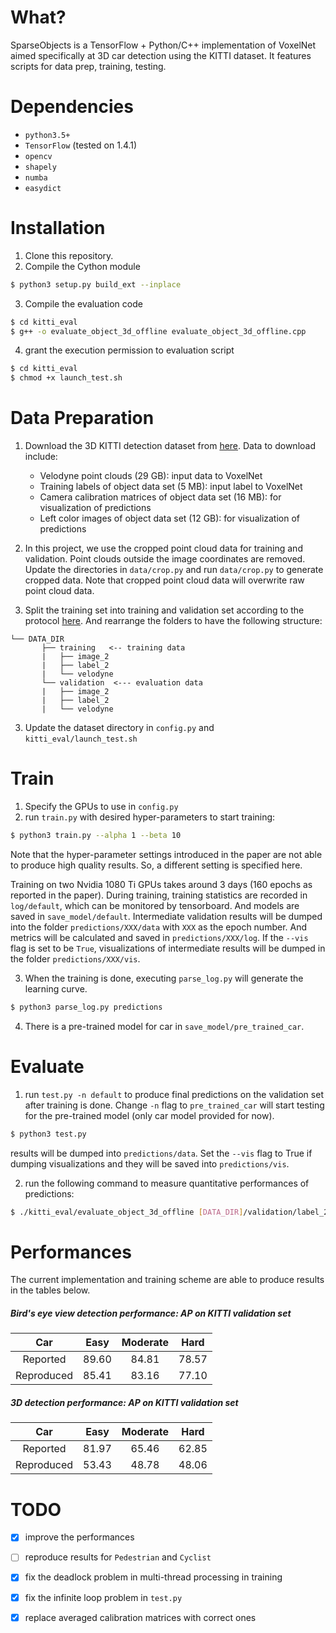 # What?
SparseObjects is a TensorFlow + Python/C++ implementation of VoxelNet aimed specifically at 3D car detection using the KITTI dataset. It features scripts for data prep, training, testing.

# Dependencies
- `python3.5+`
- `TensorFlow` (tested on 1.4.1)
- `opencv`
- `shapely`
- `numba`
- `easydict`

# Installation
1. Clone this repository.
2. Compile the Cython module
```bash
$ python3 setup.py build_ext --inplace
```
3. Compile the evaluation code
```bash
$ cd kitti_eval
$ g++ -o evaluate_object_3d_offline evaluate_object_3d_offline.cpp
```
4. grant the execution permission to evaluation script
```bash
$ cd kitti_eval
$ chmod +x launch_test.sh
```

# Data Preparation
1. Download the 3D KITTI detection dataset from [here](http://www.cvlibs.net/datasets/kitti/eval_object.php?obj_benchmark=3d). Data to download include:
    * Velodyne point clouds (29 GB): input data to VoxelNet
    * Training labels of object data set (5 MB): input label to VoxelNet
    * Camera calibration matrices of object data set (16 MB): for visualization of predictions
    * Left color images of object data set (12 GB): for visualization of predictions

2. In this project, we use the cropped point cloud data for training and validation. Point clouds outside the image coordinates are removed. Update the directories in `data/crop.py` and run `data/crop.py` to generate cropped data. Note that cropped point cloud data will overwrite raw point cloud data.

2. Split the training set into training and validation set according to the protocol [here](https://xiaozhichen.github.io/files/mv3d/imagesets.tar.gz). And rearrange the folders to have the following structure:
```plain
└── DATA_DIR
       ├── training   <-- training data
       |   ├── image_2
       |   ├── label_2
       |   └── velodyne
       └── validation  <--- evaluation data
       |   ├── image_2
       |   ├── label_2
       |   └── velodyne
```
        
3. Update the dataset directory in `config.py` and `kitti_eval/launch_test.sh`

# Train
1. Specify the GPUs to use in `config.py`
2. run `train.py` with desired hyper-parameters to start training:
```bash
$ python3 train.py --alpha 1 --beta 10
```
Note that the hyper-parameter settings introduced in the paper are not able to produce high quality results. So, a different setting is specified here.

Training on two Nvidia 1080 Ti GPUs takes around 3 days (160 epochs as reported in the paper). During training, training statistics are recorded in `log/default`, which can be monitored by tensorboard. And models are saved in `save_model/default`. Intermediate validation results will be dumped into the folder `predictions/XXX/data` with `XXX` as the epoch number. And metrics will be calculated and saved in  `predictions/XXX/log`. If the `--vis` flag is set to be `True`, visualizations of intermediate results will be dumped in the folder `predictions/XXX/vis`.

3. When the training is done, executing `parse_log.py` will generate the learning curve.
```bash
$ python3 parse_log.py predictions
```

4. There is a pre-trained model for car in `save_model/pre_trained_car`.


# Evaluate
1. run `test.py -n default` to produce final predictions on the validation set after training is done. Change `-n` flag to `pre_trained_car` will start testing for the pre-trained model (only car model provided for now).
```bash
$ python3 test.py
```
results will be dumped into `predictions/data`. Set the `--vis` flag to True if dumping visualizations and they will be saved into `predictions/vis`.

2. run the following command to measure quantitative performances of predictions:
```bash
$ ./kitti_eval/evaluate_object_3d_offline [DATA_DIR]/validation/label_2 ./predictions
```

# Performances

The current implementation and training scheme are able to produce results in the tables below.

##### Bird's eye view detection performance: AP on KITTI validation set

| Car | Easy | Moderate | Hard |
|:-:|:-:|:-:|:-:|
| Reported | 89.60 | 84.81 | 78.57 |
| Reproduced | 85.41  | 83.16  | 77.10 |

##### 3D detection performance: AP on KITTI validation set

| Car | Easy | Moderate | Hard |
|:-:|:-:|:-:|:-:|
| Reported | 81.97 | 65.46 | 62.85 |
| Reproduced | 53.43  | 48.78 | 48.06 |

# TODO
- [X] improve the performances
- [ ] reproduce results for `Pedestrian` and `Cyclist`
- [X] fix the deadlock problem in multi-thread processing in training
- [X] fix the infinite loop problem in `test.py`
- [X] replace averaged calibration matrices with correct ones


